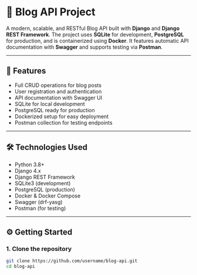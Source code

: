 # 📝 Blog API Project

A modern, scalable, and RESTful Blog API built with **Django** and **Django REST Framework**. The project uses **SQLite** for development, **PostgreSQL** for production, and is containerized using **Docker**. It features automatic API documentation with **Swagger** and supports testing via **Postman**.

---

## 🚀 Features

- Full CRUD operations for blog posts
- User registration and authentication
- API documentation with Swagger UI
- SQLite for local development
- PostgreSQL ready for production
- Dockerized setup for easy deployment
- Postman collection for testing endpoints

---

## 🛠 Technologies Used

- Python 3.8+
- Django 4.x
- Django REST Framework
- SQLite3 (development)
- PostgreSQL (production)
- Docker & Docker Compose
- Swagger (drf-yasg)
- Postman (for testing)

---

## ⚙️ Getting Started

### 1. Clone the repository

```bash
git clone https://github.com/username/blog-api.git
cd blog-api
